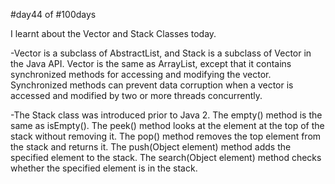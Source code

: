 #day44 of #100days

I learnt about the Vector and Stack Classes today.

-Vector is a subclass of AbstractList, and Stack is a subclass of Vector in the Java API. Vector is the same as ArrayList, except that it contains synchronized methods for accessing and modifying the vector. Synchronized methods can prevent data corruption when a vector is accessed and modified by two or more threads concurrently.

-The Stack class was introduced prior to Java 2. The empty() method is the same as isEmpty(). The peek() method looks at the element at the top of the stack without removing it. The pop() method removes the top element from the stack and returns it. The push(Object element) method adds the specified element to the stack. The search(Object element) method checks whether the specified element is in the stack.
